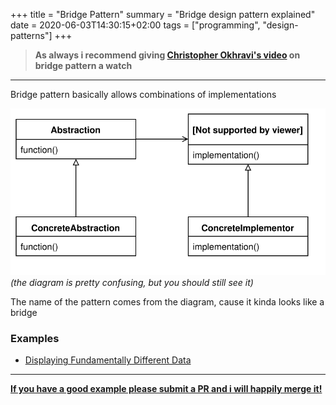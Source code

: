 +++
title = "Bridge Pattern"
summary = "Bridge design pattern explained"
date = 2020-06-03T14:30:15+02:00
tags = ["programming", "design-patterns"]
+++

> **As always i recommend giving [Christopher Okhravi's video](https://www.youtube.com/watch?v=F1YQ7YRjttI) on bridge pattern a watch**

---

Bridge pattern basically allows combinations of implementations

![UML Diagram](/design-patterns/bridge/pattern.svg)  
*(the diagram is pretty confusing, but you should still see it)*

The name of the pattern comes from the diagram, cause it kinda looks like a bridge

### Examples
- [Displaying Fundamentally Different Data](examples/displaying-fundamentally-different-data)

---

[**If you have a good example please submit a PR and i will happily merge it!**](https://github.com/sandorex/cheatsheets)
